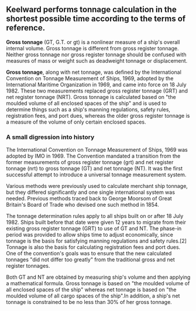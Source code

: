 ## Keelward performs tonnage calculation in the shortest possible time according to the terms of reference.

**Gross tonnage** (GT, G.T. or gt) is a nonlinear measure of a ship's overall internal volume. Gross tonnage is different from gross register tonnage. Neither gross tonnage nor gross register tonnage should be confused with measures of mass or weight such as deadweight tonnage or displacement.

 **Gross tonnage**, along with net tonnage, was defined by the International Convention on Tonnage Measurement of Ships, 1969, adopted by the International Maritime Organization in 1969, and came into force on 18 July 1982. These two measurements replaced gross register tonnage (GRT) and net register tonnage (NRT). Gross tonnage is calculated based on "the moulded volume of all enclosed spaces of the ship" and is used to determine things such as a ship's manning regulations, safety rules, registration fees, and port dues, whereas the older gross register tonnage is a measure of the volume of only certain enclosed spaces.

### A small digression into history

The International Convention on Tonnage Measurement of Ships, 1969 was adopted by IMO in 1969. The Convention mandated a transition from the former measurements of gross register tonnage (grt) and net register tonnage (nrt) to gross tonnage (GT) and net tonnage (NT). It was the first successful attempt to introduce a universal tonnage measurement system.

 Various methods were previously used to calculate merchant ship tonnage, but they differed significantly and one single international system was needed. Previous methods traced back to George Moorsom of Great Britain's Board of Trade who devised one such method in 1854.

 The tonnage determination rules apply to all ships built on or after 18 July 1982. Ships built before that date were given 12 years to migrate from their existing gross register tonnage (GRT) to use of GT and NT. The phase-in period was provided to allow ships time to adjust economically, since tonnage is the basis for satisfying manning regulations and safety rules.[2] Tonnage is also the basis for calculating registration fees and port dues. One of the convention's goals was to ensure that the new calculated tonnages "did not differ too greatly" from the traditional gross and net register tonnages.

 Both GT and NT are obtained by measuring ship's volume and then applying a mathematical formula. Gross tonnage is based on "the moulded volume of all enclosed spaces of the ship" whereas net tonnage is based on "the moulded volume of all cargo spaces of the ship".In addition, a ship's net tonnage is constrained to be no less than 30% of her gross tonnage.
